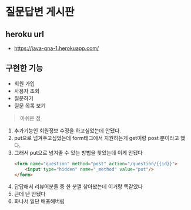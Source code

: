 # 질문답변 게시판
## heroku url
- https://java-qna-1.herokuapp.com/

## 구현한 기능
- 회원 가입
- 사용자 조회
- 질문하기
- 질문 목록 보기

> 아쉬운 점

1. 추가기능인 회원정보 수정을 하고싶었는데 안됐다. 
2. put으로 넘겨주고싶었는데 form태그에서 지원하는게 get이랑 post 뿐이라고 했다.
3. 그래서 put으로 넘겨줄 수 있는 방법을 찾았는데 이게 안됐다
    ```html
    <form name="question" method="post" action="/question/{{id}}">
        <input type="hidden" name="_method" value="put"/>
    </form>
    ```
4. 답답해서 리뷰어분들 중 한 분껄 찾아봤는데 이거랑 똑같았다
5. 근데 난 안됐다
6. 화나서 일단 배포해버림
